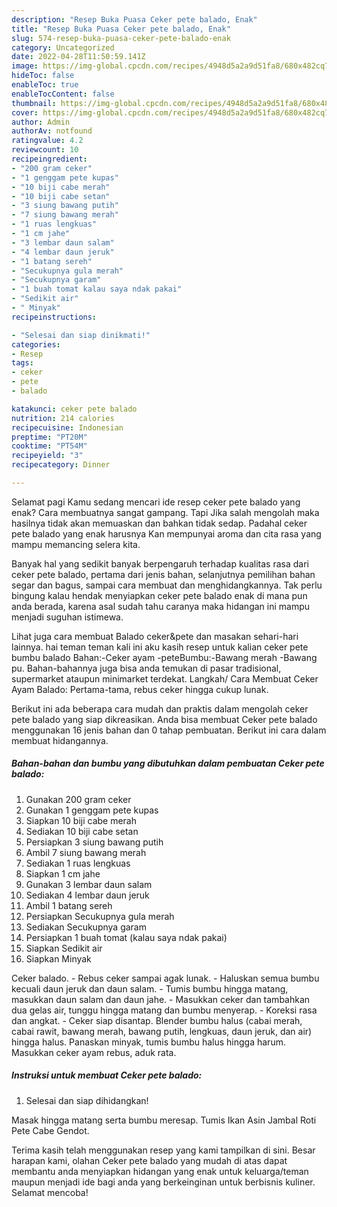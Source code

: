 ```yaml
---
description: "Resep Buka Puasa Ceker pete balado, Enak"
title: "Resep Buka Puasa Ceker pete balado, Enak"
slug: 574-resep-buka-puasa-ceker-pete-balado-enak
category: Uncategorized
date: 2022-04-28T11:50:59.141Z
image: https://img-global.cpcdn.com/recipes/4948d5a2a9d51fa8/680x482cq70/ceker-pete-balado-foto-resep-utama.jpg
hideToc: false
enableToc: true
enableTocContent: false
thumbnail: https://img-global.cpcdn.com/recipes/4948d5a2a9d51fa8/680x482cq70/ceker-pete-balado-foto-resep-utama.jpg
cover: https://img-global.cpcdn.com/recipes/4948d5a2a9d51fa8/680x482cq70/ceker-pete-balado-foto-resep-utama.jpg
author: Admin
authorAv: notfound
ratingvalue: 4.2
reviewcount: 10
recipeingredient:
- "200 gram ceker"
- "1 genggam pete kupas"
- "10 biji cabe merah"
- "10 biji cabe setan"
- "3 siung bawang putih"
- "7 siung bawang merah"
- "1 ruas lengkuas"
- "1 cm jahe"
- "3 lembar daun salam"
- "4 lembar daun jeruk"
- "1 batang sereh"
- "Secukupnya gula merah"
- "Secukupnya garam"
- "1 buah tomat kalau saya ndak pakai"
- "Sedikit air"
- " Minyak"
recipeinstructions:

- "Selesai dan siap dinikmati!"
categories:
- Resep
tags:
- ceker
- pete
- balado

katakunci: ceker pete balado 
nutrition: 214 calories
recipecuisine: Indonesian
preptime: "PT20M"
cooktime: "PT54M"
recipeyield: "3"
recipecategory: Dinner

---
```



Selamat pagi Kamu sedang mencari ide resep ceker pete balado yang enak? Cara membuatnya sangat gampang. Tapi Jika salah mengolah maka hasilnya tidak akan memuaskan dan bahkan tidak sedap. Padahal ceker pete balado yang enak harusnya Kan mempunyai aroma dan cita rasa yang mampu memancing selera kita.


Banyak hal yang sedikit banyak berpengaruh terhadap kualitas rasa dari ceker pete balado, pertama dari jenis bahan, selanjutnya pemilihan bahan segar dan bagus, sampai cara membuat dan menghidangkannya. Tak perlu bingung kalau hendak menyiapkan ceker pete balado enak di mana pun anda berada, karena asal sudah tahu caranya maka hidangan ini mampu menjadi suguhan istimewa.

Lihat juga cara membuat Balado ceker&amp;pete dan masakan sehari-hari lainnya. hai teman teman kali ini aku kasih resep untuk kalian ceker pete bumbu balado Bahan:-Ceker ayam -peteBumbu:-Bawang merah -Bawang pu. Bahan-bahannya juga bisa anda temukan di pasar tradisional, supermarket ataupun minimarket terdekat. Langkah/ Cara Membuat Ceker Ayam Balado: Pertama-tama, rebus ceker hingga cukup lunak.


Berikut ini ada beberapa cara mudah dan praktis dalam mengolah ceker pete balado yang siap dikreasikan. Anda bisa membuat Ceker pete balado menggunakan 16 jenis bahan dan 0 tahap pembuatan. Berikut ini cara dalam membuat hidangannya.

<!--inarticleads1-->

##### Bahan-bahan dan bumbu yang dibutuhkan dalam pembuatan Ceker pete balado:

1. Gunakan 200 gram ceker
1. Gunakan 1 genggam pete kupas
1. Siapkan 10 biji cabe merah
1. Sediakan 10 biji cabe setan
1. Persiapkan 3 siung bawang putih
1. Ambil 7 siung bawang merah
1. Sediakan 1 ruas lengkuas
1. Siapkan 1 cm jahe
1. Gunakan 3 lembar daun salam
1. Sediakan 4 lembar daun jeruk
1. Ambil 1 batang sereh
1. Persiapkan Secukupnya gula merah
1. Sediakan Secukupnya garam
1. Persiapkan 1 buah tomat (kalau saya ndak pakai)
1. Siapkan Sedikit air
1. Siapkan  Minyak


Ceker balado. - Rebus ceker sampai agak lunak. - Haluskan semua bumbu kecuali daun jeruk dan daun salam. - Tumis bumbu hingga matang, masukkan daun salam dan daun jahe. - Masukkan ceker dan tambahkan dua gelas air, tunggu hingga matang dan bumbu menyerap. - Koreksi rasa dan angkat. - Ceker siap disantap. Blender bumbu halus (cabai merah, cabai rawit, bawang merah, bawang putih, lengkuas, daun jeruk, dan air) hingga halus. Panaskan minyak, tumis bumbu halus hingga harum. Masukkan ceker ayam rebus, aduk rata. 

<!--inarticleads2-->

##### Instruksi untuk membuat Ceker pete balado:


1. Selesai dan siap dihidangkan!

Masak hingga matang serta bumbu meresap. Tumis Ikan Asin Jambal Roti Pete Cabe Gendot. 

Terima kasih telah menggunakan resep yang kami tampilkan di sini. Besar harapan kami, olahan Ceker pete balado yang mudah di atas dapat membantu anda menyiapkan hidangan yang enak untuk keluarga/teman maupun menjadi ide bagi anda yang berkeinginan untuk berbisnis kuliner. Selamat mencoba!
